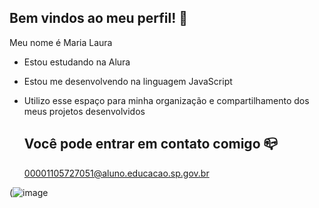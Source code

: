 ## Bem vindos ao meu perfil! 💙

Meu nome é Maria Laura

- Estou estudando na Alura
- Estou me desenvolvendo na linguagem JavaScript
- Utilizo esse espaço para minha organização e compartilhamento dos meus projetos desenvolvidos

  ## Você pode entrar em contato comigo 📪

  00001105727051@aluno.educacao.sp.gov.br

(![image](https://github.com/mariaalaura/Mariaalaura/assets/173270802/b654b415-60ee-458a-8c94-8914dd1df8d4)


